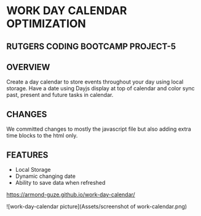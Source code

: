 # WORK DAY CALENDAR OPTIMIZATION 

## RUTGERS CODING BOOTCAMP PROJECT-5

## OVERVIEW 
Create a day calendar to store events throughout your day using local storage. Have a date using Dayjs display at top of calendar and color sync past, present and future tasks in calendar.

## CHANGES
We committed changes to mostly the javascript file but also adding extra time blocks to the html only.

## FEATURES
- Local Storage
- Dynamic changing date 
- Ability to save data when refreshed

https://armond-guze.github.io/work-day-calendar/

![work-day-calendar picture](Assets/screenshot of work-calendar.png)

